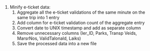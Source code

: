 1. Minify e-ticket data:
   1. Aggregate all the e-ticket validations of the same minute on the same trip into 1 entry
   2. Add column for e-ticket validation count of the aggregate entry
   3. Convert date to UNIX timestamp and add as separate column
   4. Remove unnecessary columns (Ier_ID, Parks, Transp Veids, MarsrNos, ValidTalonaId, Laiks)
   5. Save the processed data into a new file